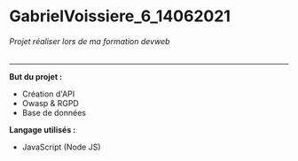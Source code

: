# GabrielVoissiere_6_14062021
###### Projet réaliser lors de ma formation devweb

----
__But du projet :__
* Création d'API
* Owasp & RGPD
* Base de données

__Langage utilisés :__
* JavaScript (Node JS)
